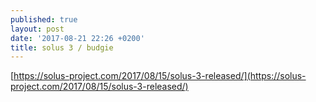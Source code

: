 ```yaml
---
published: true
layout: post
date: '2017-08-21 22:26 +0200'
title: solus 3 / budgie
---
```

[https://solus-project.com/2017/08/15/solus-3-released/](https://solus-project.com/2017/08/15/solus-3-released/)